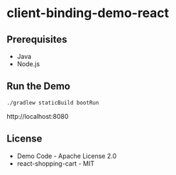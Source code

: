 client-binding-demo-react
=====

Prerequisites
-------------

* Java
* Node.js

Run the Demo
------------

```bash
./gradlew staticBuild bootRun
```

http://localhost:8080

License
-------

* Demo Code - Apache License 2.0
* react-shopping-cart - MIT
